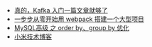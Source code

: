 

* [真的，Kafka 入门一篇文章就够了](https://segmentfault.com/a/1190000021138998?utm_source=weekly&utm_medium=email&utm_campaign=email_weekly)
* [一步步从零开始用 webpack 搭建一个大型项目](https://juejin.im/post/5de06aa851882572d672c1ad)
* [MySQL高级 之 order by、group by 优化](https://blog.csdn.net/wuseyukui/article/details/72627667)
* [小米技术博客](https://xiaomi-info.github.io/)

